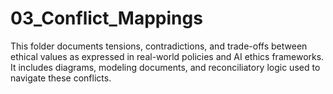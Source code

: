 # 03_Conflict_Mappings

This folder documents tensions, contradictions, and trade-offs between ethical values as expressed in real-world policies and AI ethics frameworks. It includes diagrams, modeling documents, and reconciliatory logic used to navigate these conflicts.